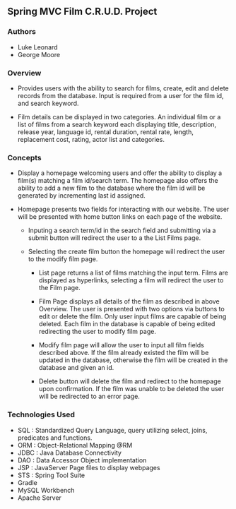 ## Spring MVC Film C.R.U.D. Project

### Authors

- Luke Leonard
- George Moore


### Overview

* Provides users with the ability to search for films, create, edit and delete records from the database. Input is required from a user for the film id, and search keyword.

* Film details can be displayed in two categories. An individual film or a list of films from a search keyword each displaying title, description, release year,  language id, rental duration, rental rate, length, replacement cost, rating, actor list and categories.


### Concepts

* Display a homepage welcoming users and offer the ability to display a film(s) matching a film id/search term. The homepage also offers the ability to add a new film to the database where the film id will be generated by incrementing last id assigned.

* Homepage presents two fields for interacting with our website. The user will be presented with home button links on each page of the website.

	* Inputing a search term/id in the search field and submitting via a submit button will redirect the user to a the List Films page.

    * Selecting the create film button the homepage will redirect the user to the modify film page.

       * List page returns a list of films matching the input term. Films are displayed as hyperlinks, selecting a film will redirect the user to the Film page.

        * Film Page displays all details of the film as described in above Overview. The user is presented with two options via buttons to edit or delete the film. Only user input films are capable of being deleted. Each film in the database is capable of being edited redirecting the user to modify film page.

        * Modify film page will allow the user to input all film fields described above. If the film already existed the film will be updated in the database, otherwise the film will be created in the database and given an id.

        * Delete button will delete the film and redirect to the homepage upon confirmation. If the film was unable to be deleted the user will be redirected to an error page.


### Technologies Used

*  SQL : Standardized Query Language, query utilizing select, joins, predicates and          functions.
* ORM : Object-Relational Mapping @RM
* JDBC : Java Database Connectivity
* DAO : Data Accessor Object implementation
* JSP : JavaServer Page files to display webpages
* STS : Spring Tool Suite
* Gradle
* MySQL Workbench
* Apache Server
